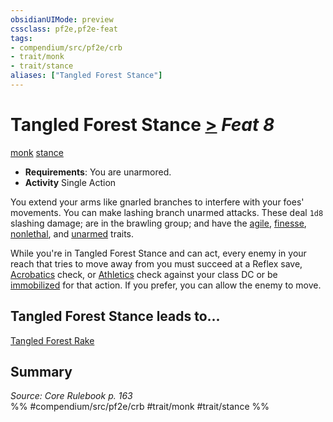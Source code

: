 ```yaml
---
obsidianUIMode: preview
cssclass: pf2e,pf2e-feat
tags:
- compendium/src/pf2e/crb
- trait/monk
- trait/stance
aliases: ["Tangled Forest Stance"]
---
```

# Tangled Forest Stance  [>](chapter-9-playing-the-game.md#Actions "Single Action") *Feat 8*  
[monk](Reference/Rules/Traits/monk.md "Monk Class Trait")  [stance](stance.md "Stance Combat Trait")  

- **Requirements**: You are unarmored.
- **Activity** Single Action

You extend your arms like gnarled branches to interfere with your foes' movements. You can make lashing branch unarmed attacks. These deal `1d8` slashing damage; are in the brawling group; and have the [agile](agile.md "Agile Weapon Trait"), [finesse](finesse.md "Finesse Weapon Trait"), [nonlethal](nonlethal.md "Nonlethal Weapon Trait"), and [unarmed](unarmed.md "Unarmed Weapon Trait") traits.

While you're in Tangled Forest Stance and can act, every enemy in your reach that tries to move away from you must succeed at a Reflex save, [Acrobatics](skills.md#Acrobatics) check, or [Athletics](skills.md#Athletics) check against your class DC or be [immobilized](conditions.md#Immobilized) for that action. If you prefer, you can allow the enemy to move.

## Tangled Forest Stance leads to...

[Tangled Forest Rake](tangled-forest-rake.md)

## Summary

*Source: Core Rulebook p. 163*  
%% #compendium/src/pf2e/crb #trait/monk #trait/stance %%